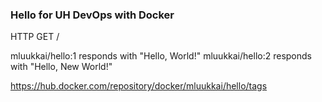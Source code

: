 ### Hello for UH DevOps with Docker

HTTP GET /

mluukkai/hello:1 responds with "Hello, World!"
mluukkai/hello:2 responds with "Hello, New World!"

https://hub.docker.com/repository/docker/mluukkai/hello/tags